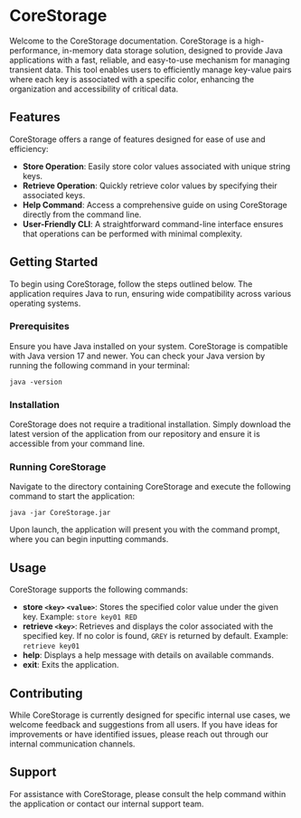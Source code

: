 # CoreStorage
Welcome to the CoreStorage documentation. CoreStorage is a high-performance, in-memory data storage solution, designed to provide Java applications with a fast, reliable, and easy-to-use mechanism for managing transient data.  This tool enables users to efficiently manage key-value pairs where each key is associated with a specific color, enhancing the organization and accessibility of critical data.

## Features

CoreStorage offers a range of features designed for ease of use and efficiency:

- **Store Operation**: Easily store color values associated with unique string keys.
- **Retrieve Operation**: Quickly retrieve color values by specifying their associated keys.
- **Help Command**: Access a comprehensive guide on using CoreStorage directly from the command line.
- **User-Friendly CLI**: A straightforward command-line interface ensures that operations can be performed with minimal complexity.

## Getting Started

To begin using CoreStorage, follow the steps outlined below. The application requires Java to run, ensuring wide compatibility across various operating systems.

### Prerequisites

Ensure you have Java installed on your system. CoreStorage is compatible with Java version 17 and newer. You can check your Java version by running the following command in your terminal:

```shell
java -version
```

### Installation

CoreStorage does not require a traditional installation. Simply download the latest version of the application from our repository and ensure it is accessible from your command line.

### Running CoreStorage

Navigate to the directory containing CoreStorage and execute the following command to start the application:

```shell
java -jar CoreStorage.jar
```

Upon launch, the application will present you with the command prompt, where you can begin inputting commands.

## Usage

CoreStorage supports the following commands:

- **store `<key>` `<value>`**: Stores the specified color value under the given key. Example: `store key01 RED`
- **retrieve `<key>`**: Retrieves and displays the color associated with the specified key. If no color is found, `GREY` is returned by default. Example: `retrieve key01`
- **help**: Displays a help message with details on available commands.
- **exit**: Exits the application.

## Contributing

While CoreStorage is currently designed for specific internal use cases, we welcome feedback and suggestions from all users. If you have ideas for improvements or have identified issues, please reach out through our internal communication channels.

## Support

For assistance with CoreStorage, please consult the help command within the application or contact our internal support team.


